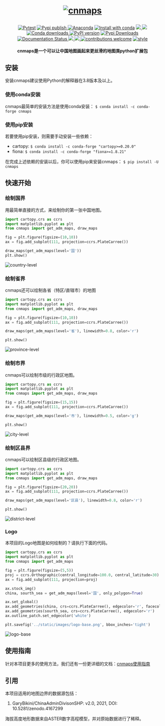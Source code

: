 <h1 align="center" style="margin:1em;">
  <a href="static/images/logo.png">
    <img src="static/images/logo.png"
         alt="cnmaps"></a>
</h1>

<p align="center">

<a href="https://github.com/cnmetlab/cnmaps/actions/workflows/python-package-conda.yml">
<img src="https://github.com/cnmetlab/cnmaps/actions/workflows/python-package-conda.yml/badge.svg?branch=main"
 alt="Pytest" /></a>

<a href="https://github.com/cnmetlab/cnmaps/actions/workflows/pypi-publish.yml">
<img src="https://github.com/cnmetlab/cnmaps/actions/workflows/pypi-publish.yml/badge.svg" 
 alt="Pypi publish"/> </a>

<a href="https://anaconda.org/conda-forge/cnmaps">
<img src="https://anaconda.org/conda-forge/cnmaps/badges/version.svg"
 alt="Anaconda" /></a>

<a href="https://anaconda.org/conda-forge/cnmaps">
<img src="https://anaconda.org/conda-forge/cnmaps/badges/installer/conda.svg"
 alt="Install with conda" /></a>

<a href="https://anaconda.org/conda-forge/cnmaps">
<img src="https://anaconda.org/conda-forge/cnmaps/badges/platforms.svg" /> </a>

<a href="https://anaconda.org/conda-forge/cnmaps">
<img src="https://anaconda.org/conda-forge/cnmaps/badges/latest_release_relative_date.svg" /> </a>

<a href="https://anaconda.org/conda-forge/cnmaps">
<img src="https://anaconda.org/conda-forge/cnmaps/badges/downloads.svg" 
 alt="Conda downloads"/> </a>

<a href="https://badge.fury.io/py/cnmaps">
<img src="https://badge.fury.io/py/cnmaps.svg"
 alt="PyPI version" /></a>

<a href="https://pepy.tech/project/cnmaps">
<img src="https://static.pepy.tech/personalized-badge/cnmaps?period=total&units=international_system&left_color=grey&right_color=orange&left_text=Pypi%20Downloads"
 alt="Pypi Downloads" /></a>
  
<a href='https://cnmaps.readthedocs.io/zh_CN/latest/'>
    <img src='https://readthedocs.org/projects/cnmaps/badge/?version=latest' alt='Documentation Status' />
</a>
  
<a href="https://www.codacy.com/gh/Clarmy/cnmaps/dashboard?utm_source=github.com&amp;utm_medium=referral&amp;utm_content=Clarmy/cnmaps&amp;utm_campaign=Badge_Grade">
  <img src="https://app.codacy.com/project/badge/Grade/ef6ab1893b0b47428b287f2f2875021c"/>
 </a>

<a href="https://codecov.io/gh/cnmetlab/cnmaps" > 
 <img src="https://codecov.io/gh/cnmetlab/cnmaps/branch/main/graph/badge.svg?token=CF80D3CSR9"/> 
 </a>

<a href="https://github.com/Clarmy/cnmaps/issues">
<img src="https://img.shields.io/badge/contributions-welcome-brightgreen.svg?style=flat"
 alt="contributions welcome" /></a>

<a href="https://github.com/psf/black">
<img src="https://img.shields.io/badge/code%20style-black-000000.svg"
 alt="style" /></a>
</p>

<h4 align="center">
    cnmaps是一个可以让中国地图画起来更丝滑的地图类python扩展包
</h4>

## 安装
安装cnmaps建议使用Python的解释器在3.8版本及以上。

### 使用conda安装
cnmaps最简单的安装方法是使用conda安装： ``$ conda install -c conda-forge cnmaps``

### 使用pip安装
若要使用pip安装，则需要手动安装一些依赖：

* cartopy: `$ conda install -c conda-forge "cartopy>=0.20.0"`
* fiona: `$ conda install -c conda-forge "fiona>=1.8.21"`

在完成上述依赖的安装以后，你可以使用pip来安装cnmaps： `$ pip install -U cnmaps`


## 快速开始

### 绘制国界

用最简单直接的方式，来绘制你的第一张中国地图。   

```python
import cartopy.crs as ccrs
import matplotlib.pyplot as plt
from cnmaps import get_adm_maps, draw_maps

fig = plt.figure(figsize=(10,10))
ax = fig.add_subplot(111, projection=ccrs.PlateCarree())

draw_maps(get_adm_maps(level='国')) 
plt.show()
```

![country-level](static/images/country-level.png)

### 绘制省界

cnmaps还可以绘制各省（特区/直辖市）的地图

```python
import cartopy.crs as ccrs
import matplotlib.pyplot as plt
from cnmaps import get_adm_maps, draw_maps

fig = plt.figure(figsize=(10,10))
ax = fig.add_subplot(111, projection=ccrs.PlateCarree())

draw_maps(get_adm_maps(level='省'), linewidth=0.8, color='r') 

plt.show()
```
![province-level](static/images/province-level.png)

### 绘制市界

cnmaps可以绘制市级的行政区地图。

```python
import cartopy.crs as ccrs
import matplotlib.pyplot as plt
from cnmaps import get_adm_maps, draw_maps

fig = plt.figure(figsize=(15,15))
ax = fig.add_subplot(111, projection=ccrs.PlateCarree())

draw_maps(get_adm_maps(level='市'), linewidth=0.5, color='g') 

plt.show()
```
![city-level](static/images/city-level.png)

### 绘制区县界

cnmaps可以绘制区县级的行政区地图。

```python
import cartopy.crs as ccrs
import matplotlib.pyplot as plt
from cnmaps import get_adm_maps, draw_maps

fig = plt.figure(figsize=(20,20))
ax = fig.add_subplot(111, projection=ccrs.PlateCarree())

draw_maps(get_adm_maps(level='区县'), linewidth=0.8, color='r') 

plt.show()
```
![district-level](static/images/district-level.png)

### Logo

本项目的Logo地图是如何绘制的？请执行下面的代码。

```python
import cartopy.crs as ccrs
import matplotlib.pyplot as plt
from cnmaps import get_adm_maps

fig = plt.figure(figsize=(5,5))
proj = ccrs.Orthographic(central_longitude=100.0, central_latitude=30)
ax = fig.add_subplot(111, projection=proj)

ax.stock_img()
china, sourth_sea = get_adm_maps(level='国', only_polygon=True)

ax.set_global()
ax.add_geometries(china, crs=ccrs.PlateCarree(), edgecolor='r', facecolor='r')
ax.add_geometries(sourth_sea, crs=ccrs.PlateCarree(), edgecolor='r')
ax.outline_patch.set_edgecolor('white')

plt.savefig('../static/images/logo-base.png', bbox_inches='tight')
```

![logo-base](static/images/logo-base.png)

## 使用指南

针对本项目更多的使用方法，我们还有一份更详细的文档：[cnmaps使用指南](https://cnmaps.readthedocs.io/zh_CN/latest/index.html)

## 引用

本项目适用的地图边界的数据源包括：

1. GaryBikini/ChinaAdminDivisonSHP: v2.0, 2021, DOI: 10.5281/zenodo.4167299

海拔高度地形数据来自ASTER数字高程模型，并对原始数据进行了稀释。
